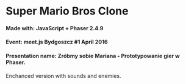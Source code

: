# Super Mario Bros Clone 
#### Made with: JavaScript + Phaser 2.4.9
#### Event: meet.js Bydgoszcz #1 April 2016
#### Presentation name: Zróbmy sobie Mariana - Prototypowanie gier w Phaser.

Enchanced version with sounds and enemies.
